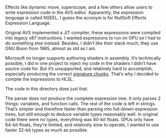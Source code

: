 Effects like dynamic move, superscope, and a few others allow users to write expression code in the AVS editor. Apparently, the expression language is called NSEEL, I guess the acronym is for NullSoft Effects Expression Language.Original AVS implemented a JIT compiler, these expressions were compiled into legacy x87 instructions. I wanted expressions to run on GPU so I had to do something else instead. Besides, I didn’t like their stack much, they use GNU Bison from 1985, almost as old as I am.Microsoft no longer supports authoring shaders in assembly. It’s technically possible, I did in one project to inject my code in the shaders I didn’t have source code for.But it’s unsupported, and relatively hard to accomplish, especially producing the correct [signature chunks](http://timjones.io/blog/archive/2015/09/02/parsing-direct3d-shader-bytecode). That’s why I decided to compile the expressions to HLSL.The code in this directory does just that.The parser does not produce the complete expression tree. It only parses 2 things: variables, and function calls. The rest of the code is left in strings.That’s simpler and therefore faster than parsing into full-blown expression trees, but still enough to deduce variable types reasonably well.In original code there were no types, everything was 80-bit floats. GPUs only have 64-bit floats, they’re limited, and relatively slow to operate, I wanted to use faster 32-bit types as much as possible.